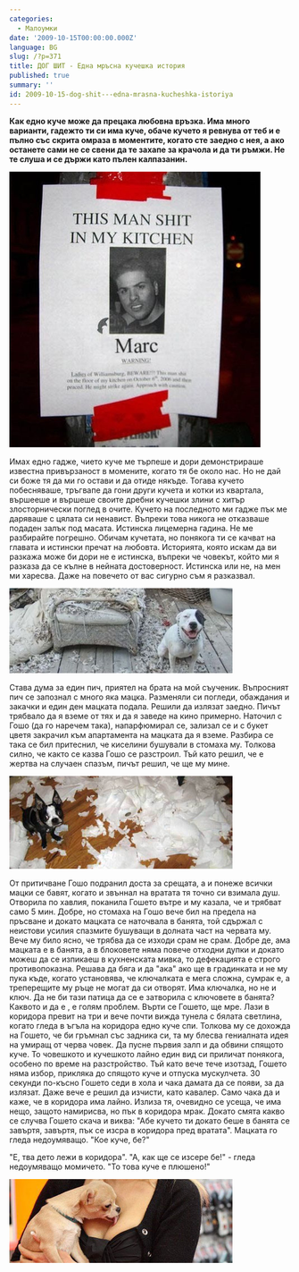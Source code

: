 ```yaml
---
categories:
  - Малоумки
date: '2009-10-15T00:00:00.000Z'
language: BG
slug: /?p=371
title: ДОГ ШИТ - Една мръсна кучешка история
published: true
summary: ''
id: 2009-10-15-dog-shit---edna-mrasna-kucheshka-istoriya
---
```


**Как едно куче може да прецака любовна връзка. Има много варианти, гадежто ти си има куче, обаче кучето я ревнува от теб и е пълно със скрита омраза в моментите, когато сте заедно с нея, а ако останете сами не се свени да те захапе за крачола и да ти ръмжи. Не те слуша и се държи като пълен калпазанин.**

 

![Kitchen-Shitter_500x500](https://raw.githubusercontent.com/kirilchristov/blog_images/main/2009/10/Kitchen-Shitter_500x500.jpg)

 Имах едно гадже, чието куче ме търпеше и дори демонстрираше известна привързаност в момените, когато тя бе около нас. Но не дай си боже тя да ми го остави и да отиде някъде. Тогава кучето побесняваше, тръгвапе да гони други кучета и котки из квартала, вършееше и вършеше своите дребни кучешки злини с хитър злосторнически поглед в очите. Кучето на последното ми гадже пък ме даряваше с цялата си ненавист. Въпреки това никога не отказваше подаден залък под масата. Истинска лицемерна гадина. Не ме разбирайте погрешно. Обичам кучетата, но понякога ти се качват на главата и истински пречат на любовта. Историята, която искам да ви разкажа може би дори не е истинска, въпреки че човекът, който ми я разказа да се кълне в нейната достоверност. Истинска или не, на мен ми харесва. Даже на повечето от вас сигурно съм я разказвал. 

![dog-3](https://raw.githubusercontent.com/kirilchristov/blog_images/main/2009/10/dog-31.jpg)

 Става дума за един пич, приятел на брата на мой съученик. Въпросният пич се запознал с много яка мацка. Разменяли си погледи, обаждания и закачки и един ден мацката подала. Решили да излязат заедно. Пичът трябвало да я вземе от тях и да я заведе на кино примерно. Наточил с Гошо (да го наречем така), напарфюмирал се, зализал се и с букет цветя закрачил към апартамента на мацката да я вземе. Разбира се така се бил притеснил, че киселини бушували в стомаха му. Толкова силно, че както се казва Гошо се разстроил. Тъй като решил, че е жертва на случаен спазъм, пичът решил, че ще му мине. 

![dog-2](https://raw.githubusercontent.com/kirilchristov/blog_images/main/2009/10/dog-2.jpg)

 От притичване Гошо подранил доста за срещата, а и понеже всички мацки се бавят, когато и звъннал на вратата тя точно си взимала душ. Отворила по хавлия, поканила Гошето вътре и му казала, че и трябват само 5 мин. Добре, но стомаха на Гошо вече бил на предела на пръсване и докато мацката се наточвала в банята, той сдържал с неистови усилия спазмите бушуващи в долната част на червата му. Вече му било ясно, че трябва да се изходи срам не срам. Добре де, ама мацката е в банята, а в блоковете няма повече отходни дупки и докато можеш да се изпикаеш в кухненската мивка, то дефекацията е строго противопоказна. Решава да бяга и да "ака" ако ще в градинката и не му пука къде, когато установява, че ключалката е мега сложна, сумрак е, а треперещите му ръце не могат да си отворят. Има ключалка, но не и ключ. Да не би тази патица да се е затворила с ключовете в банята? Каквото и да е , е голям проблем. Върти се Гошето, ще мре. Лази в коридора превит на три и вече почти вижда тунела с бялата светлина, когато гледа в ъгъла на коридора едно куче спи. Толкова му се дохожда на Гошето, че би гръмнал със задника си, та му блесва гениалната идея на умиращ от черва човек. Да пусне първия залп и да обвини спящото куче. То човешкото и кучешкото лайно един вид си приличат понякога, особено по време на разстройство. Тъй като вече тече изотзад, Гошето няма избор, прикляка до спящото куче и отпуска мускулчета. 30 секунди по-късно Гошето седи в хола и чака дамата да се появи, за да излязат. Даже вече е решил да изчисти, като кавалер. Само чака да и каже, че в коридора има лайно. Излиза тя, очевидно се усеща, че има нещо, защото намирисва, но пък в коридора мрак. Докато смята какво се случва Гошето скача и виква: "Абе кучето ти докато беше в банята се завъртя, завъртя, пък се изсра в коридора пред вратата". Мацката го гледа недоумяващо. "Кое куче, бе?"

"Е, тва дето лежи в коридора". "А, как ще се изсере бе!" - гледа недоумяващо момичето. "То това куче е плюшено!" 

![dog-1](https://raw.githubusercontent.com/kirilchristov/blog_images/main/2009/10/dog-11.jpg)

